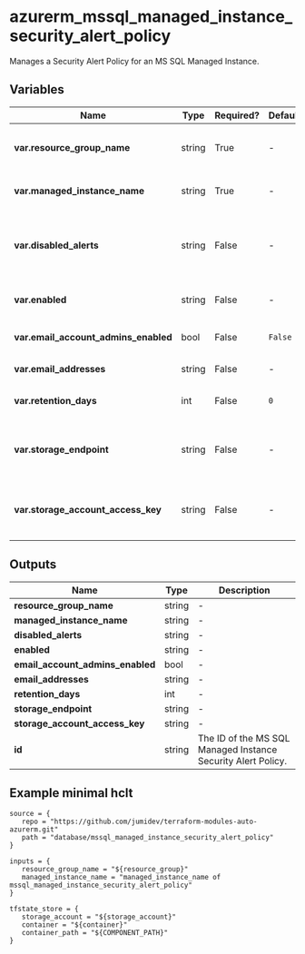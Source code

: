 # azurerm_mssql_managed_instance_security_alert_policy

Manages a Security Alert Policy for an MS SQL Managed Instance.

## Variables

| Name | Type | Required? |  Default  |  possible values |  Description |
| ---- | ---- | --------- |  ----------- | ----------- | ----------- |
| **var.resource_group_name** | string | True | -  |  -  |  The name of the resource group that contains the MS SQL Managed Instance. Changing this forces a new resource to be created. | 
| **var.managed_instance_name** | string | True | -  |  -  |  Specifies the name of the MS SQL Managed Instance. Changing this forces a new resource to be created. | 
| **var.disabled_alerts** | string | False | -  |  `Sql_Injection`, `Sql_Injection_Vulnerability`, `Access_Anomaly`, `Data_Exfiltration`, `Unsafe_Action`, `Brute_Force`  |  Specifies an array of alerts that are disabled. Possible values are `Sql_Injection`, `Sql_Injection_Vulnerability`, `Access_Anomaly`, `Data_Exfiltration`, `Unsafe_Action` and `Brute_Force`. | 
| **var.enabled** | string | False | -  |  `true`, `false`  |  Specifies the state of the Security Alert Policy, whether it is enabled or disabled. Possible values are `true`, `false`. | 
| **var.email_account_admins_enabled** | bool | False | `False`  |  -  |  Boolean flag which specifies if the alert is sent to the account administrators or not. Defaults to `false`. | 
| **var.email_addresses** | string | False | -  |  -  |  Specifies an array of email addresses to which the alert is sent. | 
| **var.retention_days** | int | False | `0`  |  -  |  Specifies the number of days to keep in the Threat Detection audit logs. Defaults to `0`. | 
| **var.storage_endpoint** | string | False | -  |  -  |  Specifies the blob storage endpoint (e.g. https://example.blob.core.windows.net). This blob storage will hold all Threat Detection audit logs. | 
| **var.storage_account_access_key** | string | False | -  |  -  |  Specifies the identifier key of the Threat Detection audit storage account. This is mandatory when you use `storage_endpoint` to specify a storage account blob endpoint. | 



## Outputs

| Name | Type | Description |
| ---- | ---- | --------- | 
| **resource_group_name** | string  | - | 
| **managed_instance_name** | string  | - | 
| **disabled_alerts** | string  | - | 
| **enabled** | string  | - | 
| **email_account_admins_enabled** | bool  | - | 
| **email_addresses** | string  | - | 
| **retention_days** | int  | - | 
| **storage_endpoint** | string  | - | 
| **storage_account_access_key** | string  | - | 
| **id** | string  | The ID of the MS SQL Managed Instance Security Alert Policy. | 

## Example minimal hclt

```hcl
source = {
   repo = "https://github.com/jumidev/terraform-modules-auto-azurerm.git" 
   path = "database/mssql_managed_instance_security_alert_policy" 
}

inputs = {
   resource_group_name = "${resource_group}" 
   managed_instance_name = "managed_instance_name of mssql_managed_instance_security_alert_policy" 
}

tfstate_store = {
   storage_account = "${storage_account}" 
   container = "${container}" 
   container_path = "${COMPONENT_PATH}" 
}


```